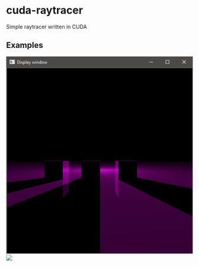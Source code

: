 # cuda-raytracer

Simple raytracer written in CUDA

## Examples

![](/Capture.PNG)
![](/Capture1.PNG)
